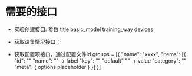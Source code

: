 # 需要的接口
- 实验创建接口: 参数
    title
    basic_model
    training_way
    devices

- 获取设备情况接口：
    
- 获取配置项接口，通过配置文件id
   groups = [{
    "name": "xxxx",
    "items": [{
        "id": ""
        "name": "" -> label
        "key": ""
        "default" "" -> value
        "category": ""
        "meta": {
            options
            placeholder
        }
    }]
   }]